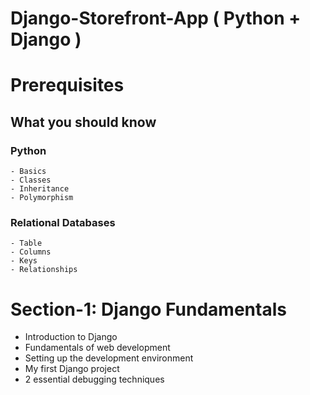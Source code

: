 # Django-Storefront-App ( Python + Django )

# Prerequisites
## What you should know
### Python
    - Basics 
    - Classes 
    - Inheritance
    - Polymorphism
### Relational Databases
    - Table 
    - Columns
    - Keys
    - Relationships 

# Section-1: Django Fundamentals
- Introduction to Django
- Fundamentals of web development
- Setting up the development environment
- My first Django project
- 2 essential debugging techniques
